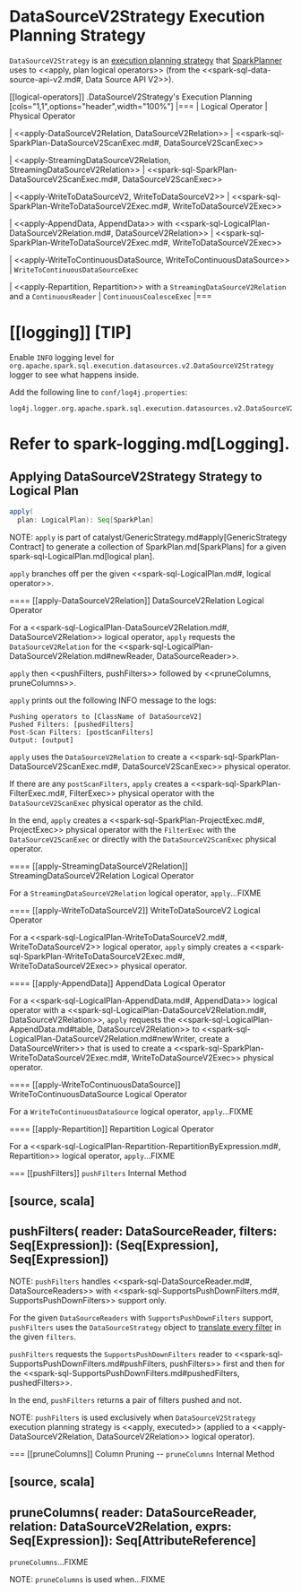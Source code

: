 # DataSourceV2Strategy Execution Planning Strategy

`DataSourceV2Strategy` is an [execution planning strategy](SparkStrategy.md) that [SparkPlanner](../SparkPlanner.md) uses to <<apply, plan logical operators>> (from the <<spark-sql-data-source-api-v2.md#, Data Source API V2>>).

[[logical-operators]]
.DataSourceV2Strategy's Execution Planning
[cols="1,1",options="header",width="100%"]
|===
| Logical Operator
| Physical Operator

| <<apply-DataSourceV2Relation, DataSourceV2Relation>>
| <<spark-sql-SparkPlan-DataSourceV2ScanExec.md#, DataSourceV2ScanExec>>

| <<apply-StreamingDataSourceV2Relation, StreamingDataSourceV2Relation>>
| <<spark-sql-SparkPlan-DataSourceV2ScanExec.md#, DataSourceV2ScanExec>>

| <<apply-WriteToDataSourceV2, WriteToDataSourceV2>>
| <<spark-sql-SparkPlan-WriteToDataSourceV2Exec.md#, WriteToDataSourceV2Exec>>

| <<apply-AppendData, AppendData>> with <<spark-sql-LogicalPlan-DataSourceV2Relation.md#, DataSourceV2Relation>>
| <<spark-sql-SparkPlan-WriteToDataSourceV2Exec.md#, WriteToDataSourceV2Exec>>

| <<apply-WriteToContinuousDataSource, WriteToContinuousDataSource>>
| `WriteToContinuousDataSourceExec`

| <<apply-Repartition, Repartition>> with a `StreamingDataSourceV2Relation` and a `ContinuousReader`
| `ContinuousCoalesceExec`
|===

[[logging]]
[TIP]
====
Enable `INFO` logging level for `org.apache.spark.sql.execution.datasources.v2.DataSourceV2Strategy` logger to see what happens inside.

Add the following line to `conf/log4j.properties`:

```
log4j.logger.org.apache.spark.sql.execution.datasources.v2.DataSourceV2Strategy=INFO
```

Refer to spark-logging.md[Logging].
====

## <span id="apply"> Applying DataSourceV2Strategy Strategy to Logical Plan

```scala
apply(
  plan: LogicalPlan): Seq[SparkPlan]
```

NOTE: `apply` is part of catalyst/GenericStrategy.md#apply[GenericStrategy Contract] to generate a collection of SparkPlan.md[SparkPlans] for a given spark-sql-LogicalPlan.md[logical plan].

`apply` branches off per the given <<spark-sql-LogicalPlan.md#, logical operator>>.

==== [[apply-DataSourceV2Relation]] DataSourceV2Relation Logical Operator

For a <<spark-sql-LogicalPlan-DataSourceV2Relation.md#, DataSourceV2Relation>> logical operator, `apply` requests the `DataSourceV2Relation` for the <<spark-sql-LogicalPlan-DataSourceV2Relation.md#newReader, DataSourceReader>>.

`apply` then <<pushFilters, pushFilters>> followed by <<pruneColumns, pruneColumns>>.

`apply` prints out the following INFO message to the logs:

```
Pushing operators to [ClassName of DataSourceV2]
Pushed Filters: [pushedFilters]
Post-Scan Filters: [postScanFilters]
Output: [output]
```

`apply` uses the `DataSourceV2Relation` to create a <<spark-sql-SparkPlan-DataSourceV2ScanExec.md#, DataSourceV2ScanExec>> physical operator.

If there are any `postScanFilters`, `apply` creates a <<spark-sql-SparkPlan-FilterExec.md#, FilterExec>> physical operator with the `DataSourceV2ScanExec` physical operator as the child.

In the end, `apply` creates a <<spark-sql-SparkPlan-ProjectExec.md#, ProjectExec>> physical operator with the `FilterExec` with the `DataSourceV2ScanExec` or directly with the `DataSourceV2ScanExec` physical operator.

==== [[apply-StreamingDataSourceV2Relation]] StreamingDataSourceV2Relation Logical Operator

For a `StreamingDataSourceV2Relation` logical operator, `apply`...FIXME

==== [[apply-WriteToDataSourceV2]] WriteToDataSourceV2 Logical Operator

For a <<spark-sql-LogicalPlan-WriteToDataSourceV2.md#, WriteToDataSourceV2>> logical operator, `apply` simply creates a <<spark-sql-SparkPlan-WriteToDataSourceV2Exec.md#, WriteToDataSourceV2Exec>> physical operator.

==== [[apply-AppendData]] AppendData Logical Operator

For a <<spark-sql-LogicalPlan-AppendData.md#, AppendData>> logical operator with a <<spark-sql-LogicalPlan-DataSourceV2Relation.md#, DataSourceV2Relation>>, `apply` requests the <<spark-sql-LogicalPlan-AppendData.md#table, DataSourceV2Relation>> to <<spark-sql-LogicalPlan-DataSourceV2Relation.md#newWriter, create a DataSourceWriter>> that is used to create a <<spark-sql-SparkPlan-WriteToDataSourceV2Exec.md#, WriteToDataSourceV2Exec>> physical operator.

==== [[apply-WriteToContinuousDataSource]] WriteToContinuousDataSource Logical Operator

For a `WriteToContinuousDataSource` logical operator, `apply`...FIXME

==== [[apply-Repartition]] Repartition Logical Operator

For a <<spark-sql-LogicalPlan-Repartition-RepartitionByExpression.md#, Repartition>> logical operator, `apply`...FIXME

=== [[pushFilters]] `pushFilters` Internal Method

[source, scala]
----
pushFilters(
  reader: DataSourceReader,
  filters: Seq[Expression]): (Seq[Expression], Seq[Expression])
----

NOTE: `pushFilters` handles <<spark-sql-DataSourceReader.md#, DataSourceReaders>> with <<spark-sql-SupportsPushDownFilters.md#, SupportsPushDownFilters>> support only.

For the given `DataSourceReaders` with `SupportsPushDownFilters` support, `pushFilters` uses the `DataSourceStrategy` object to [translate every filter](DataSourceStrategy.md#translateFilter) in the given `filters`.

`pushFilters` requests the `SupportsPushDownFilters` reader to <<spark-sql-SupportsPushDownFilters.md#pushFilters, pushFilters>> first and then for the <<spark-sql-SupportsPushDownFilters.md#pushedFilters, pushedFilters>>.

In the end, `pushFilters` returns a pair of filters pushed and not.

NOTE: `pushFilters` is used exclusively when `DataSourceV2Strategy` execution planning strategy is <<apply, executed>> (applied to a <<apply-DataSourceV2Relation, DataSourceV2Relation>> logical operator).

=== [[pruneColumns]] Column Pruning -- `pruneColumns` Internal Method

[source, scala]
----
pruneColumns(
  reader: DataSourceReader,
  relation: DataSourceV2Relation,
  exprs: Seq[Expression]): Seq[AttributeReference]
----

`pruneColumns`...FIXME

NOTE: `pruneColumns` is used when...FIXME
